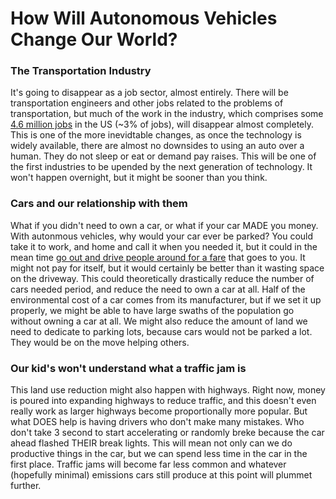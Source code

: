 # How Will Autonomous Vehicles Change Our World? 

### The Transportation Industry 

It's going to disappear as a job sector, almost entirely. There will be transportation engineers and other jobs related to the problems of transportation, but much of the work in the industry, which comprises some [4.6 million jobs](https://www.bls.gov/emp/ep_table_201.htm) in the US (~3% of jobs), will disappear almost completely. This is one of the more inevidtable changes, as once the technology is widely available, there are almost no downsides to using an auto over a human. They do not sleep or eat or demand pay raises. This will be one of the first industries to be upended by the next generation of technology. It won't happen overnight, but it might be sooner than you think.

### Cars and our relationship with them 

What if you didn't need to own a car, or what if your car MADE you money. With autonmous vehicles, why would your car ever be parked? You could take it to work, and home and call it when you needed it, but it could in the mean time [go out and drive people around for a fare](http://www.businessinsider.com/elon-musk-reveals-tesla-shared-fleet-2016-7) that goes to you. It might not pay for itself, but it would certainly be better than it wasting space on the driveway. This could theoretically drastically reduce the number of cars needed period, and reduce the need to own a car at all. Half of the environmental cost of a car comes from its manufacturer, but if we set it up properly, we might be able to have large swaths of the population go without owning a car at all. We might also reduce the amount of land we need to dedicate to parking lots, because cars would not be parked a lot. They would be on the move helping others. 

### Our kid's won't understand what a traffic jam is

This land use reduction might also happen with highways. Right now, money is poured into expanding highways to reduce traffic, and this doesn't even really work as larger highways become proportionally more popular. But what DOES help is having drivers who don't make many mistakes. Who don't take 3 second to start accelerating or randomly breke because the car ahead flashed THEIR break lights. This will mean not only can we do productive things in the car, but we can spend less time in the car in the first place. Traffic jams will become far less common and whatever (hopefully minimal) emissions cars still produce at this point will plummet further. 
